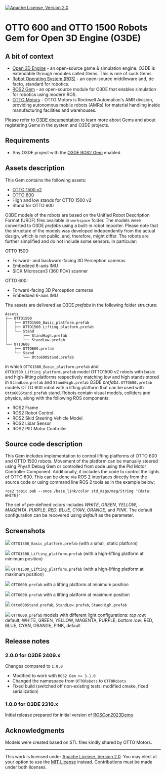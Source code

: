 [![Apache License, Version 2.0][apache_shield]][apache]

# OTTO 600 and OTTO 1500 Robots Gem for Open 3D Engine (O3DE)

## A bit of context

* [Open 3D Engine](https:://o3de.org) - an open-source game & simulation engine. O3DE is extendable through modules called Gems. This is one of such Gems.
* [Robot Operating System (ROS)](https://docs.ros.org/en/rolling/index.html) - an open-source middleware and, de facto, standard for robotics.
* [ROS2 Gem](https://github.com/o3de/o3de-extras/tree/development/Gems/ROS2) - an open-source module for O3DE that enables simulation for robotics using modern ROS.
* [OTTO Motors](https://ottomotors.com/) - OTTO Motors is Rockwell Automation's AMR division, providing autonomous mobile robots (AMRs) for material handling inside manufacturing facilities and warehouses.

Please refer to [O3DE documentation](https://docs.o3de.org/docs/user-guide/gems/) to learn more about Gems and about registering Gems in the system and O3DE projects.

## Requirements
- Any O3DE project with the [O3DE ROS2 Gem](https://github.com/o3de/o3de-extras/tree/development/Gems/ROS2) enabled.

## Assets description
This Gem contains the following assets:
- [OTTO 1500 v2](https://ottomotors.com/1500)
- [OTTO 600](https://ottomotors.com/600)
- High and low stands for OTTO 1500 v2
- Stand for OTTO 600

O3DE models of the robots are based on the Unified Robot Description Format (URDF) files available in `workspace` folder. The models were converted to O3DE _prefabs_ using a built-in robot importer.
Please note that the structure of the models was developed independently from the actual design, which is not public, and, therefore, might differ. The robots are further simplified and do not include some sensors. In particular:

OTTO 1500:
- Forward- and backward-facing 3D Perception cameras
- Embedded 6-axis IMU
- SICK Microscan3 (360 FOV) scanner

OTTO 600:
- Forward-facing 3D Perception cameras
- Embedded 6-axis IMU

The assets are delivered as O3DE _prefabs_ in the following folder structure:
```
Assets
├── OTTO1500
│   ├── OTTO1500_Basic_platform.prefab
│   ├── OTTO1500_Lifting_platform.prefab
│   └── Stand
│       ├── StandHigh.prefab
│       └── StandLow.prefab
└── OTTO600
    ├── OTTO600.prefab
    └── Stand
        └── Otto600Stand.prefab
```

in which `OTTO1500_Basic_platform.prefab` and `OTTO1500_Lifting_platform.prefab` model OTTO1500 v2 robots with basic and high-lifting platforms respectively matching low and high stands stored in `StandLow.prefab` and `StandHigh.prefab` O3DE _prefabs_. `OTTO600.prefab` models OTTO 600 robot with a lifting platform that can be used with `Otto600Stand.prefab` stand. Robots contain visual models, colliders and physics, along with the following ROS components:
- ROS2 Frame
- ROS2 Robot Control
- ROS2 Skid Steering Vehicle Model
- ROS2 Lidar Sensor
- ROS2 PID Motor Controller

## Source code description

This Gem includes implementation to control lifting platforms of OTTO 600 and OTTO 1500 robots. Movement of the platform can be manually steered using PhysX Debug Gem or controlled from code using the Pid Motor Controller Component. Additionally, it includes the code to control the lights of OTTO 600. This can be done via ROS 2 interfaces directly from the source code or using command line ROS 2 tools as in the example below:

```
ros2 topic pub --once /base_link/color std_msgs/msg/String "{data: WHITE}"
```
The set of pre-defined colors includes _WHITE_,  _GREEN_,  _YELLOW_, _MAGENTA_,  _PURPLE_,  _RED_,  _BLUE_,  _CYAN_,  _ORANGE_, and _PINK_. The default configuration can be recovered using _default_ as the parameter.

## Screenshots

![](docs/images/OTTO1500_Basic_platform_front.png)
`OTTO1500_Basic_platform.prefab` (with a small, static platform)

![](docs/images/OTTO1500_Lifting_platform_front.png)
`OTTO1500_Lifting_platform.prefab` (with a high-lifting platform at minimum position)

![](docs/images/OTTO1500_Lifting_platform_lift.png)
`OTTO1500_Lifting_platform.prefab` (with a high-lifting platform at maximum position)

![](docs/images/OTTO600_front.png)
`OTTO600.prefab` with a lifting platform at minimum position

![](docs/images/OTTO600_front_lift.png)
`OTTO600.prefab` with a lifting platform at maximum position

![](docs/images/Stands.png)
`Otto600Stand.prefab`, `StandLow.prefab`, `StandHigh.prefab`

![](docs/images/OTTO600_lights.png)
`OTTO600.prefab` models with different light configurations: _top row_: default, WHITE, GREEN, YELLOW, MAGENTA, PURPLE; _bottom row_: RED, BLUE, CYAN, ORANGE, PINK, default

## Release notes
### 2.0.0 for O3DE 2409.x
Changes compared to `1.0.0`
- Modified to work with `ROS2 Gem >= 3.1.0`
- Changed the namespace from `OTTORobots` to `OTTORobots`
- Fixed build (switched off non-existing tests; modified cmake, fixed serialization)

### 1.0.0 for O3DE 2310.x
Initial release prepared for initial version of [ROSCon2023Demo](https://github.com/RobotecAI/ROSCon2023Demo)

## Acknowledgments

Models were created based on STL files kindly shared by OTTO Motors.

---

This work is licensed under [Apache License, Version 2.0][apache]. You may elect at your option to use the [MIT License][mit] instead. Contributions must be made under both licenses.

[apache]: https://opensource.org/licenses/Apache-2.0
[mit]: https://opensource.org/licenses/MIT
[apache_shield]: https://img.shields.io/badge/License-Apache_2.0-blue.svg
